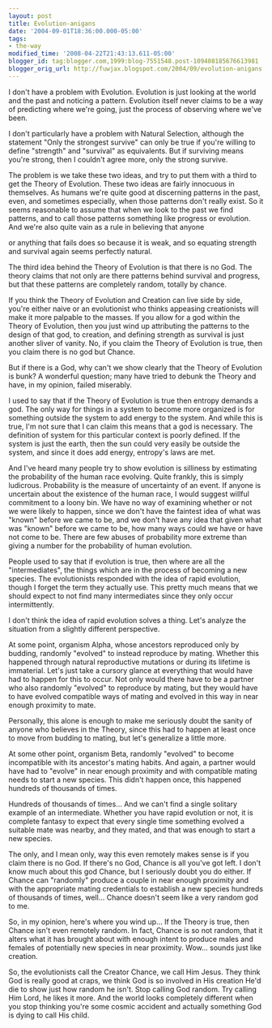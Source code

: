 ```yaml
---
layout: post
title: Evolution-anigans
date: '2004-09-01T18:36:00.000-05:00'
tags:
- the-way
modified_time: '2008-04-22T21:43:13.611-05:00'
blogger_id: tag:blogger.com,1999:blog-7551548.post-109408185676613981
blogger_orig_url: http://fuwjax.blogspot.com/2004/09/evolution-anigans.html
---
```


I don't have a problem with Evolution.  Evolution is just looking at the world and the past and noticing a pattern.  Evolution itself never claims to be a way of predicting where we're going, just the process of observing where we've been.

I don't particularly have a problem with Natural Selection, although the statement "Only the strongest survive" can only be true if you're willing to define "strength" and "survival" as equivalents.  But if surviving means you're strong, then I couldn't agree more, only the strong survive.

The problem is we take these two ideas, and try to put them with a third to get the Theory of Evolution.  These two ideas are fairly innocuous in themselves.  As humans we're quite good at discerning patterns in the past, even, and sometimes especially, when those patterns don't really exist.  So it seems reasonable to assume that when we look to the past we find patterns, and to call those patterns something like progress or evolution.  And we're also quite vain as a rule in believing that anyone

or anything that fails does so because it is weak, and so equating strength and survival again seems perfectly natural.

The third idea behind the Theory of Evolution is that there is no God.  The theory claims that not only are there patterns behind survival and progress, but that these patterns are completely random, totally by chance.

If you think the Theory of Evolution and Creation can live side by side, you're either naive or an evolutionist who thinks appeasing creationists will make it more palpable to the masses.  If you allow for a god within the Theory of Evolution, then you just wind up attributing the patterns to the design of that god, to creation, and defining strength as survival is just another sliver of vanity.  No, if you claim the Theory of Evolution is true, then you claim there is no god but Chance.

But if there is a God, why can't we show clearly that the Theory of Evolution is bunk?  A wonderful question; many have tried to debunk the Theory and have, in my opinion, failed miserably. 

I used to say that if the Theory of Evolution is true then entropy demands a god.  The only way for things in a system to become more organized is for something outside the system to add energy to the system.  And while this is true, I'm not sure that I can claim this means that a god is necessary.  The definition of system for this particular context is poorly defined.  If the system is just the earth, then the sun could very easily be outside the system, and since it does add energy, entropy's laws are met. 

And I've heard many people try to show evolution is silliness by estimating the probability of the human race evolving.  Quite frankly, this is simply ludicrous.  Probability is the measure of uncertainty of an event.  If anyone is uncertain about the existence of the human race, I would suggest willful commitment to a loony bin.    We have no way of examining whether or not we were likely to happen, since we don't have the faintest idea of what was "known" before we came to be, and we don't have any idea that given what was "known" before we came to be, how many ways could we have or have not come to be.  There are few abuses of probability more extreme than giving a number for the probability of human evolution.

People used to say that if evolution is true, then where are all the "intermediates", the things which are in the process of becoming a new species.  The evolutionists responded with the idea of rapid evolution, though I forget the term they actually use.  This pretty much means that we should expect to not find many intermediates since they only occur intermittently.

I don't think the idea of rapid evolution solves a thing.  Let's analyze the situation from a slightly different perspective.  

At some point, organism Alpha, whose ancestors reproduced only by budding, randomly "evolved" to instead reproduce by mating.  Whether this happened through natural reproductive mutations or during its lifetime is immaterial.  Let's just take a cursory glance at everything that would have had to happen for this to occur.  Not only would there have to be a partner who also randomly "evolved" to reproduce by  mating, but they would have to have evolved compatible ways of mating and evolved in this way in near enough proximity to mate.

Personally, this alone is enough to make me seriously doubt the sanity of anyone who believes in the Theory, since this had to happen at least once to move from budding to mating, but let's generalize a little more. 

At some other point, organism Beta, randomly "evolved" to become incompatible with its ancestor's mating habits.  And again, a partner would have had to "evolve" in near enough proximity and with compatible mating needs to start a new species.  This didn't happen once, this happened hundreds of thousands of times.

Hundreds of thousands of times... And we can't find a single solitary example of an intermediate.  Whether you have rapid evolution or not, it is complete fantasy to expect that every single time something evolved a suitable mate was nearby, and they mated, and that was enough to start a new species.  

The only, and I mean only, way this even remotely makes sense is if you claim there is no God.  If there's no God, Chance is all you've got left.  I don't know much about this god Chance, but I seriously doubt you do either.  If Chance can "randomly" produce a couple in near enough proximity and with the appropriate mating credentials to establish a new species hundreds of thousands of times, well... Chance doesn't seem like a very random god to me.

So, in my opinion, here's where you wind up...  If the Theory is true, then Chance isn't even remotely random.  In fact, Chance is so not random, that it alters what it has brought about with enough intent to produce males and females of potentially new species in near proximity. Wow... sounds just like creation.

So, the evolutionists call the Creator Chance, we call Him Jesus.  They think God is really good at craps, we think God is so involved in His creation He'd die to show just how random he isn't.  Stop calling God random.  Try calling Him Lord, he likes it more.  And the world looks completely different when you stop thinking you're some cosmic accident and actually something God is dying to call His child.